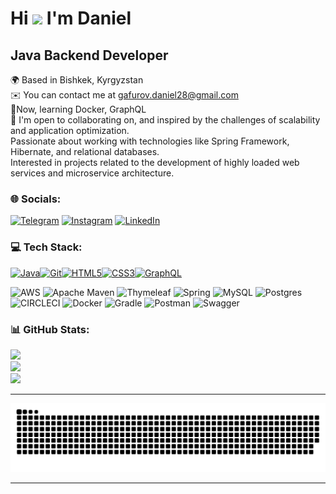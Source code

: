 Hi ![](https://user-images.githubusercontent.com/18350557/176309783-0785949b-9127-417c-8b55-ab5a4333674e.gif) I'm Daniel
==============================================================================================================================

Java Backend Developer
----------------------

🌍  Based in Bishkek, Kyrgyzstan<br>✉️  You can contact me at gafurov.daniel28@gmail.com <br> 🧠Now, learning Docker, GraphQL<br>🤝  I'm open to collaborating on, and inspired by the challenges of scalability and application optimization. <br>       Passionate about working with technologies like Spring Framework, Hibernate, and relational databases. <br>   Interested in projects related to the development of highly loaded web services and microservice architecture.

<h3>🌐 Socials:</h3>

[![Telegram](https://img.shields.io/badge/-Telegram-090909?style=for-the-badge&logo=telegram&logoColor=27A0D9)](https://telegram.me/justDefoe)
[![Instagram](https://img.shields.io/badge/-Instagram-090909?style=for-the-badge&logo=instagram&logoColor=B4068E)](http://www.instagram.com/_justdefoe)
[![LinkedIn](https://img.shields.io/badge/-LinkedIn-090909?style=for-the-badge&logo=linkedin&logoColor=007BB6)](https://www.linkedin.com/in/daniel-gafurov-6a2043282/)

 
 <h3>💻 Tech Stack: </h3>
<p align="left">
<a href="https://www.oracle.com/java/" target="_blank" rel="noreferrer"><img src="https://raw.githubusercontent.com/danielcranney/readme-generator/main/public/icons/skills/java-colored.svg" width="36" height="36" alt="Java" /></a><a href="https://git-scm.com/" target="_blank" rel="noreferrer"><img src="https://raw.githubusercontent.com/danielcranney/readme-generator/main/public/icons/skills/git-colored.svg" width="36" height="36" alt="Git" /></a><a href="https://developer.mozilla.org/en-US/docs/Glossary/HTML5" target="_blank" rel="noreferrer"><img src="https://raw.githubusercontent.com/danielcranney/readme-generator/main/public/icons/skills/html5-colored.svg" width="36" height="36" alt="HTML5" /></a><a href="https://www.w3.org/TR/CSS/#css" target="_blank" rel="noreferrer"><img src="https://raw.githubusercontent.com/danielcranney/readme-generator/main/public/icons/skills/css3-colored.svg" width="36" height="36" alt="CSS3" /></a><a href="https://graphql.org/" target="_blank" rel="noreferrer"><img src="https://raw.githubusercontent.com/danielcranney/readme-generator/main/public/icons/skills/graphql-colored.svg" width="36" height="36" alt="GraphQL" /></a>
</p>

 ![AWS](https://img.shields.io/badge/AWS-%23FF9900.svg?style=for-the-badge&logo=amazon-aws&logoColor=white) ![Apache Maven](https://img.shields.io/badge/Apache%20Maven-C71A36?style=for-the-badge&logo=Apache%20Maven&logoColor=white) ![Thymeleaf](https://img.shields.io/badge/Thymeleaf-%23005C0F.svg?style=for-the-badge&logo=Thymeleaf&logoColor=white) ![Spring](https://img.shields.io/badge/spring-%236DB33F.svg?style=for-the-badge&logo=spring&logoColor=white) ![MySQL](https://img.shields.io/badge/mysql-%2300000f.svg?style=for-the-badge&logo=mysql&logoColor=white) ![Postgres](https://img.shields.io/badge/postgres-%23316192.svg?style=for-the-badge&logo=postgresql&logoColor=white) 
 ![CIRCLECI](https://img.shields.io/badge/CIRCLECI-02303A.svg?style=for-the-badge&logo=CIRCLECI&logoColor=white&color=%23343434) ![Docker](https://img.shields.io/badge/docker-%230db7ed.svg?style=for-the-badge&logo=docker&logoColor=white) ![Gradle](https://img.shields.io/badge/Gradle-02303A.svg?style=for-the-badge&logo=Gradle&logoColor=white) ![Postman](https://img.shields.io/badge/Postman-FF6C37?style=for-the-badge&logo=postman&logoColor=white) ![Swagger](https://img.shields.io/badge/-Swagger-%23Clojure?style=for-the-badge&logo=swagger&logoColor=white)
  
<h3>📊 GitHub Stats:</h3>

![](https://github-readme-streak-stats.herokuapp.com/?user=justDonnie&theme=shades-of-purple&hide_border=false)<br/>
![](https://github-readme-stats.vercel.app/api?username=justDonnie&theme=shades-of-purple&hide_border=false&include_all_commits=false&count_private=false)<br/>
![](https://github-readme-stats.vercel.app/api/top-langs/?username=justDonnie&theme=shades-of-purple&hide_border=false&include_all_commits=false&count_private=false&layout=compact)

<hr>

<div align="center">
    <img src="https://raw.githubusercontent.com/1999AZZAR/1999AZZAR/369de1d8b71cd2b29032dd29753b74e5f1124ec1/resources/img/grid-snake.svg" alt="snake">
</div>

<hr>
